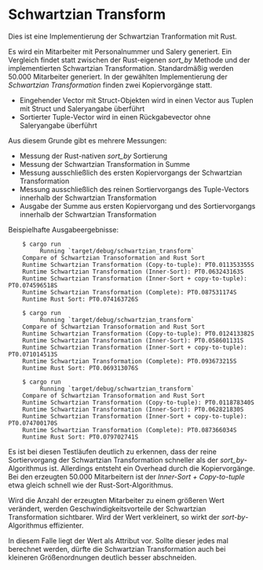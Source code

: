 # Schwartzian Transform

Dies ist eine Implementierung der Schwartzian Tranformation mit Rust.

Es wird ein Mitarbeiter mit Personalnummer und Salery generiert. Ein Vergleich findet statt zwischen der Rust-eigenen *sort_by* Methode und der implementierten Schwartzian Transformation. Standardmäßig werden 50.000 Mitarbeiter generiert. In der gewählten Implementierung der *Schwartzian Transformation* finden zwei Kopiervorgänge statt.

- Eingehender Vector mit Struct-Objekten wird in einen Vector aus Tuplen mit Struct und Saleryangabe überführt
- Sortierter Tuple-Vector wird in einen Rückgabevector ohne Saleryangabe überführt

Aus diesem Grunde gibt es mehrere Messungen:

- Messung der Rust-nativen *sort_by* Sortierung
- Messung der Schwartzian Transformation in Summe
- Messung ausschließlich des ersten Kopiervorgangs der Schwartzian Transformation
- Messung ausschließlich des reinen Sortiervorgangs des Tuple-Vectors innerhalb der Schwartzian Transformation
- Ausgabe der Summe aus ersten Kopiervorgang und des Sortiervorgangs innerhalb der Schwartzian Transformation

Beispielhafte Ausgabeergebnisse:

        $ cargo run
             Running `target/debug/schwartzian_transform`
        Compare of Schwartzian Transoformation and Rust Sort
        Runtime Schwartzian Transformation (Copy-to-tuple): PT0.011353355S
        Runtime Schwartzian Transformation (Inner-Sort): PT0.063243163S
        Runtime Schwartzian Transformation (Inner-Sort + copy-to-tuple): PT0.074596518S
        Runtime Schwartzian Transformation (Complete): PT0.087531174S
        Runtime Rust Sort: PT0.074163726S

        $ cargo run
             Running `target/debug/schwartzian_transform`
        Compare of Schwartzian Transoformation and Rust Sort
        Runtime Schwartzian Transformation (Copy-to-tuple): PT0.012413382S
        Runtime Schwartzian Transformation (Inner-Sort): PT0.058601131S
        Runtime Schwartzian Transformation (Inner-Sort + copy-to-tuple): PT0.071014513S
        Runtime Schwartzian Transformation (Complete): PT0.093673215S
        Runtime Rust Sort: PT0.069313076S

        $ cargo run
             Running `target/debug/schwartzian_transform`
        Compare of Schwartzian Transoformation and Rust Sort
        Runtime Schwartzian Transformation (Copy-to-tuple): PT0.011878340S
        Runtime Schwartzian Transformation (Inner-Sort): PT0.062821830S
        Runtime Schwartzian Transformation (Inner-Sort + copy-to-tuple): PT0.074700170S
        Runtime Schwartzian Transformation (Complete): PT0.087366034S
        Runtime Rust Sort: PT0.079702741S

Es ist bei diesen Testläufen deutlich zu erkennen, dass der reine Sortiervorgang der Schwartzian Transformation schneller als der *sort_by*-Algorithmus ist. Allerdings entsteht ein Overhead durch die Kopiervorgänge. Bei den erzeugten 50.000 Mitarbeitern ist der *Inner-Sort + Copy-to-tuple* etwa gleich schnell wie der Rust-Sort-Algorithmus.

Wird die Anzahl der erzeugten Mitarbeiter zu einem größeren Wert verändert, werden Geschwindigkeitsvorteile der Schwartzian Transformation sichtbarer. Wird der Wert verkleinert, so wirkt der *sort-by*-Algorithmus effizienter.

In diesem Falle liegt der Wert als Attribut vor. Sollte dieser jedes mal berechnet werden, dürfte die Schwartzian Transformation auch bei kleineren Größenordnungen deutlich besser abschneiden.
